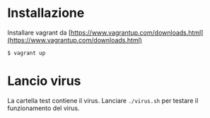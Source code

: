 # Installazione
Installare vagrant da [https://www.vagrantup.com/downloads.html](https://www.vagrantup.com/downloads.html)

```
$ vagrant up
```

# Lancio virus
La cartella test contiene il virus. Lanciare `./virus.sh` per testare il funzionamento del virus.
